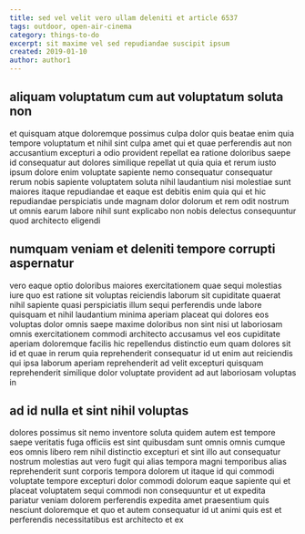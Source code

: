 ```yaml
---
title: sed vel velit vero ullam deleniti et article 6537
tags: outdoor, open-air-cinema
category: things-to-do
excerpt: sit maxime vel sed repudiandae suscipit ipsum
created: 2019-01-10
author: author1
---
```


## aliquam voluptatum cum aut voluptatum soluta non

et quisquam atque doloremque possimus culpa dolor quis beatae enim quia tempore voluptatum et nihil sint culpa amet qui et quae perferendis aut non accusantium excepturi a odio provident repellat ea ratione doloribus saepe id consequatur aut dolores similique repellat ut quia quia et rerum iusto ipsum dolore enim voluptate sapiente nemo consequatur consequatur rerum nobis sapiente voluptatem soluta nihil laudantium nisi molestiae sunt maiores itaque repudiandae et eaque est debitis enim quia qui et hic repudiandae perspiciatis unde magnam dolor dolorum et rem odit nostrum ut omnis earum labore nihil sunt explicabo non nobis delectus consequuntur quod architecto eligendi

## numquam veniam et deleniti tempore corrupti aspernatur

vero eaque optio doloribus maiores exercitationem quae sequi molestias iure quo est ratione sit voluptas reiciendis laborum sit cupiditate quaerat nihil sapiente quasi perspiciatis illum sequi perferendis unde labore quisquam et nihil laudantium minima aperiam placeat qui dolores eos voluptas dolor omnis saepe maxime doloribus non sint nisi ut laboriosam omnis exercitationem commodi architecto accusamus vel eos cupiditate aperiam doloremque facilis hic repellendus distinctio eum quam dolores sit id et quae in rerum quia reprehenderit consequatur id ut enim aut reiciendis qui ipsa laborum aperiam reprehenderit ad velit excepturi quisquam reprehenderit similique dolor voluptate provident ad aut laboriosam voluptas in

## ad id nulla et sint nihil voluptas

dolores possimus sit nemo inventore soluta quidem autem est tempore saepe veritatis fuga officiis est sint quibusdam sunt omnis omnis cumque eos omnis libero rem nihil distinctio excepturi et sint illo aut consequatur nostrum molestias aut vero fugit qui alias tempora magni temporibus alias reprehenderit sunt corporis tempora dolorem ut itaque id qui commodi voluptate tempore excepturi dolor commodi dolorum eaque sapiente qui et placeat voluptatem sequi commodi non consequuntur et ut expedita pariatur veniam dolorem perferendis expedita amet praesentium quis nesciunt doloremque et quo et autem consequatur id ut animi quis est et perferendis necessitatibus est architecto et ex

